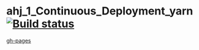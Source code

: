 # ahj_1_Continuous_Deployment_yarn [![Build status](https://ci.appveyor.com/api/projects/status/eximghblldu1hsf7?svg=true)](https://ci.appveyor.com/project/SergeStepanov/ahj-1-continuous-deployment-yarn)

[gh-pages]()
